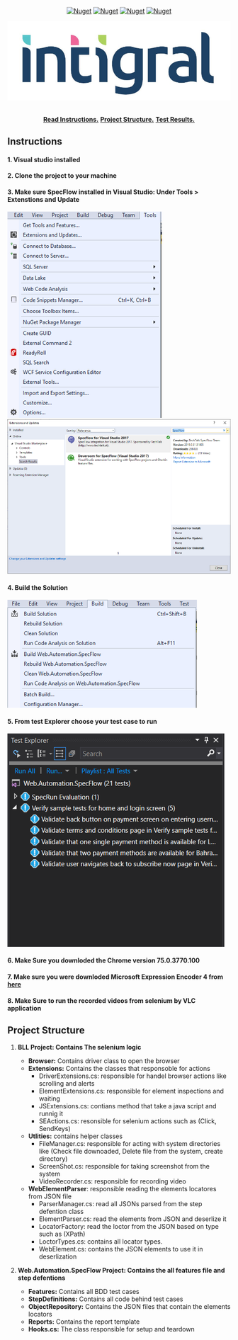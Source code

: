 
<!-- PROJECT SHIELDS -->
<p align="center">
    <a href="https://specflow.org/" alt="SpecFlow">
        <img alt="Nuget" src="https://img.shields.io/nuget/dt/SpecFlow.svg?label=SpecFlow&logo=SpecFlow"></a>   
  <a href="https://www.seleniumhq.org/.org" alt="Selenium">
        <img alt="Nuget" src="https://img.shields.io/nuget/v/selenium.webdriver.svg"></a>
  <a href="https://fluentAssertions.com" alt="FluentAssertions">
        <img alt="Nuget" src="https://img.shields.io/nuget/dt/FluentAssertions.svg?label=FluentAssertions&logo=FluentAssertions"></a>
  <a href="https://nunit.org" alt="NUnit">
        <img alt="Nuget" src="https://img.shields.io/nuget/dt/NUnit.svg?label=NUnit&logo=NUnit"></a>
</p>

<p align="center">
  <a href="https://github.com/mahmoudazaid/Integral">
    <img src="images/Logo.jpg" alt="Logo">
  </a>
    
  <p align="center">
    <br />
    <a href="#instructions"><strong>Read Instructions.</strong></a>
    <a href="#project-structure"><strong>Project Structure.</strong></a>
    <a href="https://github.com/mahmoudazaid/Integral/tree/master/TestResults"><strong>Test Results.</strong></a>    
    <br />    
  </p>
</p>


## Instructions
<h4> 1. Visual studio installed</h4>
<h4> 2. Clone the project to your machine</h4>
<h4> 3. Make sure SpecFlow installed in Visual Studio: Under Tools > Extenstions and Update</h4>
<img src="images/Extensions.png">
<img src="images/specflow.png">
<h4>4. Build the Solution</h4>
<img src="images/build.png">
<h4>5. From test Explorer choose your test case to run</h4>
<img src="images/TestExplorer.png">
<h4>6. Make Sure you downloded the Chrome version 75.0.3770.100 </h4>
<h4>7. Make sure you were downloded Microsoft Expression Encoder 4 from <a href="https://www.microsoft.com/en-sa/download/details.aspx?id=18974">here</a>
 </h4>
 <h4>8. Make Sure to run the recorded videos from selenium by VLC application</h4>

## Project Structure 
1. <strong>BLL Project: Contains The selenium logic</strong>
    * <strong>Browser:</strong> Contains driver class to open the browser
    * <strong>Extensions:</strong> Contains the classes that responsoble for actions
        * DriverExtensions.cs: responsible for handel browser actions like scrolling and alerts
        * ElementExtensions.cs: responsible for element inspections and waiting
        * JSExtensions.cs: contians method that take a java script and runnig it
        * SEActions.cs: resonsible for selenium actions such as (Click, SendKeys)
    * <strong>Utlities:</strong> contains helper classes
        * FileManager.cs: responsible for acting with system directories like (Check file downoaded, Delete file from the system, create directory)
        * ScreenShot.cs: responsible for taking screenshot from the system
        * VideoRecorder.cs: responsible for recording video
    * <strong>WebElementParser</strong>: responsible reading the elements locatores from JSON file
        * ParserManager.cs: read all JSONs parsed from the step defention class
        * ElementParser.cs: read the elements from JSON and deserlize it
        * LocatorFactory: read the loctor from the JSON based on type such as (XPath)
        * LoctorTypes.cs: contains all locator types.
        * WebElement.cs: contains the JSON elements to use it in deserlization
   
2. <strong>Web.Automation.SpecFlow Project: Contains the all features file and step defentions</strong>
    * <strong>Features:</strong> Contains all BDD test cases
    * <strong>StepDefinitions:</strong> Contains all code behind test cases
    * <strong>ObjectRepository:</strong> Contains the JSON files that contain the elements locators 
    * <strong>Reports:</strong> Contains the report template
    * <strong>Hooks.cs:</strong> The class responsible for setup and teardown 
